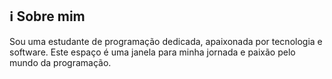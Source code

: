## ℹ️ Sobre mim

Sou uma estudante de programação dedicada, apaixonada por tecnologia e software. Este espaço é uma janela para minha jornada e paixão pelo mundo da programação.